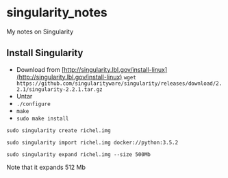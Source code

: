 # singularity_notes

My notes on Singularity

## Install Singularity

 * Download from [http://singularity.lbl.gov/install-linux](http://singularity.lbl.gov/install-linux)
   `wget https://github.com/singularityware/singularity/releases/download/2.2.1/singularity-2.2.1.tar.gz`
 * Untar
 * `./configure`
 * `make`
 * `sudo make install`


```
sudo singularity create richel.img
```

```
sudo singularity import richel.img docker://python:3.5.2
```

```
sudo singularity expand richel.img --size 500Mb
```

Note that it expands 512 Mb